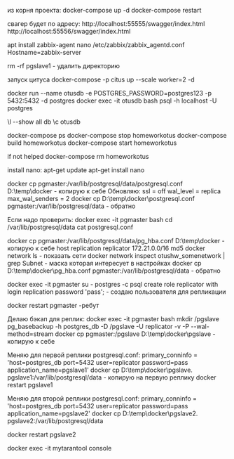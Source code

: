 ﻿из корня проекта:
docker-compose up -d
docker-compose restart

свагер будет по адресу:
http://localhost:55555/swagger/index.html
http://localhost:55556/swagger/index.html

apt install zabbix-agent
nano /etc/zabbix/zabbix_agentd.conf
Hostname=zabbix-server

rm -rf pgslave1 - удалить директорию

запуск цитуса
docker-compose -p citus up --scale worker=2 -d

docker run --name otusdb -e POSTGRES_PASSWORD=postgres123 -p 5432:5432 -d postgres
docker exec -it otusdb bash
psql -h localhost -U postgres

\l --show all db
\c otusdb

docker-compose ps
docker-compose stop homeworkotus
docker-compose build homeworkotus
docker-compose start homeworkotus

if not helped
docker-compose rm homeworkotus

install nano:
apt-get update
apt-get install nano

docker cp pgmaster:/var/lib/postgresql/data/postgresql.conf D:\temp\docker - копирую к себе
Обновляю:
	ssl = off
	wal_level = replica
	max_wal_senders = 2
docker cp D:\temp\docker\postgresql.conf pgmaster:/var/lib/postgresql/data - обратно

Если надо проверить:
docker exec -it pgmaster bash
cd /var/lib/postgresql/data
cat postgresql.conf

docker cp pgmaster:/var/lib/postgresql/data/pg_hba.conf D:\temp\docker - копирую к себе
host    replication     replicator 	172.21.0.0/16	md5
	docker network ls - показать сети
	docker network inspect otushw_somenetwork | grep Subnet - маска которая интересует в настройках
docker cp D:\temp\docker\pg_hba.conf pgmaster:/var/lib/postgresql/data - обратно

docker exec -it pgmaster su - postgres -c psql
create role replicator with login replication password 'pass'; - создаю пользователя для репликации

docker restart pgmaster -ребут

Делаю бэкап для реплик:
docker exec -it pgmaster bash
mkdir /pgslave
pg_basebackup -h postgres_db -D /pgslave -U replicator -v -P --wal-method=stream
docker cp pgmaster:/pgslave D:\temp\docker\pgslave - копирую к себе

Меняю для первой реплики postgresql.conf:
	primary_conninfo = 'host=postgres_db port=5432 user=replicator password=pass application_name=pgslave1'
docker cp D:\temp\docker\pgslave\. pgslave1:/var/lib/postgresql/data - копирую на первую реплику
docker restart pgslave1

Меняю для второй реплики postgresql.conf:
	primary_conninfo = 'host=postgres_db port=5432 user=replicator password=pass application_name=pgslave2'
docker cp D:\temp\docker\pgslave2\. pgslave2:/var/lib/postgresql/data

docker restart pgslave2


docker exec -it mytarantool console
